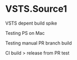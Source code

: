 # VSTS.Source1

VSTS depent build spike

Testing PS on Mac

Testing manual PR branch build

CI build > release from PR test